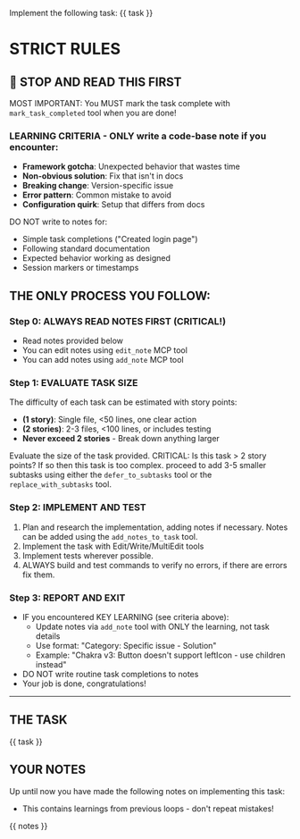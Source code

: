 
Implement the following task: {{ task }} 

# STRICT RULES
## 🛑 STOP AND READ THIS FIRST

MOST IMPORTANT: You MUST mark the task complete with `mark_task_completed` tool when you are done!

### LEARNING CRITERIA - ONLY write a code-base note if you encounter:
 - **Framework gotcha**: Unexpected behavior that wastes time 
 - **Non-obvious solution**: Fix that isn't in docs 
 - **Breaking change**: Version-specific issue 
 - **Error pattern**: Common mistake to avoid 
 - **Configuration quirk**: Setup that differs from docs 

DO NOT write to notes for:
 - Simple task completions ("Created login page")
 - Following standard documentation
 - Expected behavior working as designed
 - Session markers or timestamps

## THE ONLY PROCESS YOU FOLLOW:

### Step 0: ALWAYS READ NOTES FIRST (CRITICAL!)
 - Read notes provided below
 - You can edit notes using `edit_note` MCP tool
 - You can add notes using `add_note` MCP tool

### Step 1: EVALUATE TASK SIZE
The difficulty of each task can be estimated with story points:
 - **(1 story)**: Single file, <50 lines, one clear action
 - **(2 stories)**: 2-3 files, <100 lines, or includes testing
 - **Never exceed 2 stories** - Break down anything larger

Evaluate the size of the task provided. CRITICAL: Is this task > 2 story points?
If so then this task is too complex. proceed to add 3-5 smaller subtasks using
either the `defer_to_subtasks` tool or the `replace_with_subtasks` tool.

### Step 2: IMPLEMENT AND TEST
 1. Plan and research the implementation, adding notes if necessary. Notes can be
    added using the `add_notes_to_task` tool.
 2. Implement the task with Edit/Write/MultiEdit tools
 3. Implement tests wherever possible. 
 4. ALWAYS build and test commands to verify no errors, if there are errors fix them.

### Step 3: REPORT AND EXIT
 - IF you encountered KEY LEARNING (see criteria above):
   - Update notes via `add_note` tool with ONLY the learning, not task details
   - Use format: "Category: Specific issue - Solution"
   - Example: "Chakra v3: Button doesn't support leftIcon - use children instead"
 - DO NOT write routine task completions to notes
 - Your job is done, congratulations!

---

## THE TASK

{{ task }}

## YOUR NOTES

Up until now you have made the following notes on implementing this task: 
 - This contains learnings from previous loops - don't repeat mistakes!

{{ notes }}

